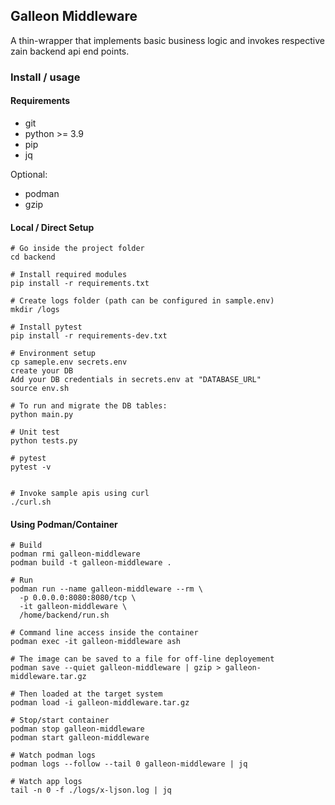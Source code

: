 ## Galleon Middleware

A thin-wrapper that implements basic business logic and invokes respective zain backend api end points.

### Install / usage

#### Requirements

- git
- python >= 3.9
- pip
- jq

Optional:

- podman
- gzip


#### Local / Direct Setup

```
# Go inside the project folder
cd backend 

# Install required modules
pip install -r requirements.txt

# Create logs folder (path can be configured in sample.env)
mkdir /logs

# Install pytest
pip install -r requirements-dev.txt 

# Environment setup
cp sameple.env secrets.env
create your DB
Add your DB credentials in secrets.env at "DATABASE_URL"
source env.sh

# To run and migrate the DB tables:
python main.py

# Unit test
python tests.py

# pytest
pytest -v


# Invoke sample apis using curl
./curl.sh
```

#### Using Podman/Container

```
# Build
podman rmi galleon-middleware
podman build -t galleon-middleware .

# Run 
podman run --name galleon-middleware --rm \
  -p 0.0.0.0:8080:8080/tcp \
  -it galleon-middleware \
  /home/backend/run.sh
  
# Command line access inside the container
podman exec -it galleon-middleware ash

# The image can be saved to a file for off-line deployement
podman save --quiet galleon-middleware | gzip > galleon-middleware.tar.gz

# Then loaded at the target system
podman load -i galleon-middleware.tar.gz

# Stop/start container
podman stop galleon-middleware
podman start galleon-middleware

# Watch podman logs
podman logs --follow --tail 0 galleon-middleware | jq

# Watch app logs
tail -n 0 -f ./logs/x-ljson.log | jq
```



